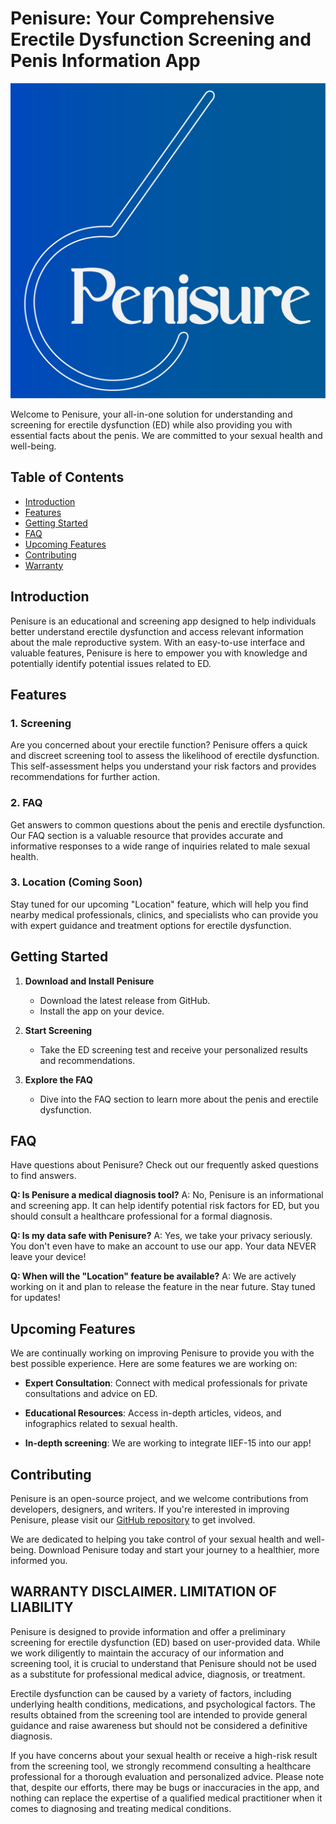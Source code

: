# Penisure: Your Comprehensive Erectile Dysfunction Screening and Penis Information App

![Penisure Logo](assets/Logo_penisure.png)

Welcome to Penisure, your all-in-one solution for understanding and screening for erectile dysfunction (ED) while also providing you with essential facts about the penis. We are committed to your sexual health and well-being.

## Table of Contents

- [Introduction](#introduction)
- [Features](#features)
- [Getting Started](#getting-started)
- [FAQ](#faq)
- [Upcoming Features](#upcoming-features)
- [Contributing](#contributing)
- [Warranty](#warranty-disclaimer-limitation-of-liability)

## Introduction

Penisure is an educational and screening app designed to help individuals better understand erectile dysfunction and access relevant information about the male reproductive system. With an easy-to-use interface and valuable features, Penisure is here to empower you with knowledge and potentially identify potential issues related to ED.

## Features

### 1. **Screening**

Are you concerned about your erectile function? Penisure offers a quick and discreet screening tool to assess the likelihood of erectile dysfunction. This self-assessment helps you understand your risk factors and provides recommendations for further action.

### 2. **FAQ**

Get answers to common questions about the penis and erectile dysfunction. Our FAQ section is a valuable resource that provides accurate and informative responses to a wide range of inquiries related to male sexual health.

### 3. **Location (Coming Soon)**

Stay tuned for our upcoming "Location" feature, which will help you find nearby medical professionals, clinics, and specialists who can provide you with expert guidance and treatment options for erectile dysfunction.

## Getting Started

1. **Download and Install Penisure**
    - Download the latest release from GitHub.
    - Install the app on your device.

2. **Start Screening**
    - Take the ED screening test and receive your personalized results and recommendations.

3. **Explore the FAQ**
    - Dive into the FAQ section to learn more about the penis and erectile dysfunction.

## FAQ

Have questions about Penisure? Check out our frequently asked questions to find answers.

**Q: Is Penisure a medical diagnosis tool?**
A: No, Penisure is an informational and screening app. It can help identify potential risk factors for ED, but you should consult a healthcare professional for a formal diagnosis.

**Q: Is my data safe with Penisure?**
A: Yes, we take your privacy seriously. You don't even have to make an account to use our app. Your data NEVER leave your device!

**Q: When will the "Location" feature be available?**
A: We are actively working on it and plan to release the feature in the near future. Stay tuned for updates!

## Upcoming Features

We are continually working on improving Penisure to provide you with the best possible experience. Here are some features we are working on:

- **Expert Consultation**: Connect with medical professionals for private consultations and advice on ED.

- **Educational Resources**: Access in-depth articles, videos, and infographics related to sexual health.

- **In-depth screening**: We are working to integrate IIEF-15 into our app!


## Contributing

Penisure is an open-source project, and we welcome contributions from developers, designers, and writers. If you're interested in improving Penisure, please visit our [GitHub repository](https://github.com/Justforvan/penisure) to get involved.


We are dedicated to helping you take control of your sexual health and well-being. Download Penisure today and start your journey to a healthier, more informed you.

## WARRANTY DISCLAIMER. LIMITATION OF LIABILITY
Penisure is designed to provide information and offer a preliminary screening for erectile dysfunction (ED) based on user-provided data. While we work diligently to maintain the accuracy of our information and screening tool, it is crucial to understand that Penisure should not be used as a substitute for professional medical advice, diagnosis, or treatment.

Erectile dysfunction can be caused by a variety of factors, including underlying health conditions, medications, and psychological factors. The results obtained from the screening tool are intended to provide general guidance and raise awareness but should not be considered a definitive diagnosis.

If you have concerns about your sexual health or receive a high-risk result from the screening tool, we strongly recommend consulting a healthcare professional for a thorough evaluation and personalized advice. Please note that, despite our efforts, there may be bugs or inaccuracies in the app, and nothing can replace the expertise of a qualified medical practitioner when it comes to diagnosing and treating medical conditions.